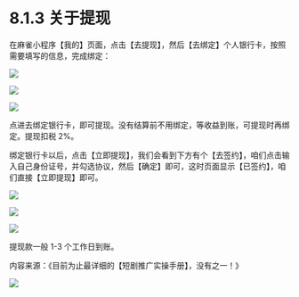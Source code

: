 # 8.1.3 关于提现

在麻雀小程序【我的】页面，点击【去提现】，然后【去绑定】个人银行卡，按照需要填写的信息，完成绑定：

![](img/eee887ba40ae4a1f840b128cdf0045fd.png)

![](img/85b6ed95edfe2f376e2c66b93dfe9e6b.png)

![](img/f9354e165e0c757866176564954f0b18.png)

点进去绑定银行卡，即可提现。没有结算前不用绑定，等收益到账，可提现时再绑定。提现扣税 2%。

绑定银行卡以后，点击【立即提现】，我们会看到下方有个【去签约】，咱们点击输入自己身份证号，并勾选协议，然后【确定】即可，这时页面显示【已签约】，咱们直接【立即提现】即可。

![](img/b25cad9c974eb492cc212aebfb0d57cc.png)

![](img/f20ceda323a061d99b87adb09a00c21e.png)

![](img/dd4ae6b7ce7a3863809b4cf863f683b4.png)

提现款一般 1-3 个工作日到账。

内容来源：《目前为止最详细的【短剧推广实操手册】，没有之一！》

![](img/e3f2879ffbe01683a4abd019b77011d8.png)